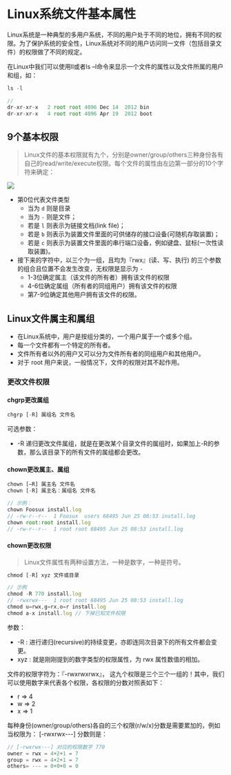 <!-- toc -->

# Linux系统文件基本属性

Linux系统是一种典型的多用户系统，不同的用户处于不同的地位，拥有不同的权限。为了保护系统的安全性，Linux系统对不同的用户访问同一文件（包括目录文件）的权限做了不同的规定。

在Linux中我们可以使用ll或者ls –l命令来显示一个文件的属性以及文件所属的用户和组，如：

```js
ls -l

//
dr-xr-xr-x   2 root root 4096 Dec 14  2012 bin
dr-xr-xr-x   4 root root 4096 Apr 19  2012 boot
```

## 9个基本权限

> Linux文件的基本权限就有九个，分别是owner/group/others三种身份各有自己的read/write/execute权限。每个文件的属性由左边第一部分的10个字符来确定：

![](https://ws3.sinaimg.cn/large/006tNbRwly1fx7s9wrgllj30nq0aitca.jpg)

* 第0位代表文件类型
  * 当为 `d` 则是目录
  * 当为 `-` 则是文件；
  * 若是 `l` 则表示为链接文档(link file)；
  * 若是 `b` 则表示为装置文件里面的可供储存的接口设备(可随机存取装置)；
  * 若是 `c` 则表示为装置文件里面的串行端口设备，例如键盘、鼠标(一次性读取装置)。
* 接下来的字符中，以三个为一组，且均为『rwx』(读、写、执行) 的三个参数的组合且位置不会发生改变，无权限是显示为 `-`
  * 1-3位确定属主（该文件的所有者）拥有该文件的权限
  * 4-6位确定属组（所有者的同组用户）拥有该文件的权限
  * 第7-9位确定其他用户拥有该文件的权限。

## Linux文件属主和属组

* 在Linux系统中，用户是按组分类的，一个用户属于一个或多个组。
* 每一个文件都有一个特定的所有者。
* 文件所有者以外的用户又可以分为文件所有者的同组用户和其他用户。
* 对于 root 用户来说，一般情况下，文件的权限对其不起作用。

### 更改文件权限

#### chgrp更改属组

```js
chgrp [-R] 属组名 文件名
```

可选参数：
* -R 递归更改文件属组，就是在更改某个目录文件的属组时，如果加上-R的参数，那么该目录下的所有文件的属组都会更改。

#### chown更改属主、属组

```js
chown [–R] 属主名 文件名
chown [-R] 属主名：属组名 文件名

// 示例：
chown Foosux install.log
// -rw-r--r--  1 Foosux  users 68495 Jun 25 08:53 install.log
chown root:root install.log
// -rw-r--r--  1 root root 68495 Jun 25 08:53 install.log
```

#### chown更改权限

> Linux文件属性有两种设置方法，一种是数字，一种是符号。

```js
chmod [-R] xyz 文件或目录

// 示例
chmod -R 770 install.log
// -rwxrwx---  1 root root 68495 Jun 25 08:53 install.log
chmod u=rwx,g=rx,o=r install.log
chmod a-x install.log // 下掉已知文件权限
```

参数：
* -R : 进行递归(recursive)的持续变更，亦即连同次目录下的所有文件都会变更。
* xyz : 就是刚刚提到的数字类型的权限属性，为 rwx 属性数值的相加。

文件的权限字符为：『-rwxrwxrwx』， 这九个权限是三个三个一组的！其中，我们可以使用数字来代表各个权限，各权限的分数对照表如下：

* r => 4
* w => 2
* x => 1

每种身份(owner/group/others)各自的三个权限(r/w/x)分数是需要累加的，例如当权限为： [-rwxrwx---] 分数则是：

```js
// [-rwxrwx---] 对应的权限数字 770
owner = rwx = 4+2+1 = 7
group = rwx = 4+2+1 = 7
others= --- = 0+0+0 = 0
```

